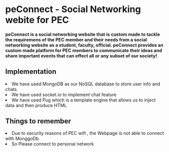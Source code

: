# peConnect - Social Networking webite for PEC

#### peConnect is a social networking website that is custom made to tackle the requiremens of the PEC member and their needs from a social networking website as a student, faculty, official. peConnect provides an custom made platform for PEC members to communicate their ideas and share important events that can effect all or any subset of our society!

## Implementation
<li>We have used MongoDB as our NoSQL database to  store user info and chats</li>
<li>We have used socket.io to implement chat feature</li>
<li>We have used Pug which is a template engine that allows us to inject data and then produce HTML</li>

## Things to remember
<li>Due to security reasons of PEC wifi , the Webpage is not able to connect with MonggoDb</li>
<li>So Please connect to personal network </li>
